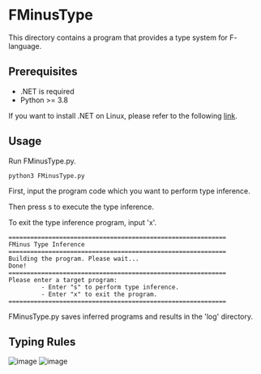 # FMinusType
This directory contains a program that provides a type system for F- language.
## Prerequisites
* .NET is required
* Python >= 3.8
  
If you want to install .NET on Linux, please refer to the following [link]. 

## Usage
Run FMinusType.py.
```
python3 FMinusType.py
```
First, input the program code which you want to perform type inference. 

Then press s to execute the type inference. 

To exit the type inference program, input 'x'.
```
============================================================
FMinus Type Inference
============================================================
Building the program. Please wait...
Done!
============================================================
Please enter a target program:
         - Enter "s" to perform type inference.
         - Enter "x" to exit the program.
============================================================
```
FMinusType.py saves inferred programs and results in the 'log' directory.

## Typing Rules
![image](https://github.com/juhynl/programming-language/assets/101332606/44b97b7c-6e4e-4b44-a1a3-bd3c204648ab)
![image](https://github.com/juhynl/programming-language/assets/101332606/9f3428cd-760b-4919-aefa-d173fdd22be7)


[link]: https://learn.microsoft.com/en-us/dotnet/core/install/linux
